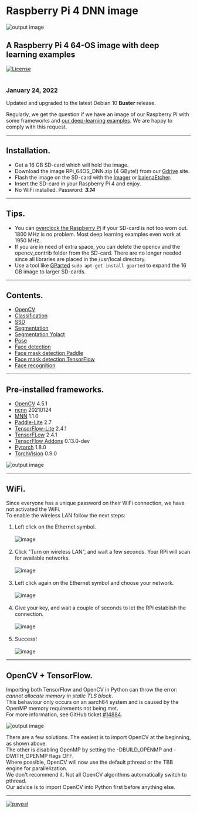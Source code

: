 # Raspberry Pi 4 DNN image
![output image]( https://qengineering.eu/images/Water6.webp )<br/>
## A Raspberry Pi 4 64-OS image with deep learning examples
[![License](https://img.shields.io/badge/License-BSD%203--Clause-blue.svg)](https://opensource.org/licenses/BSD-3-Clause)<br/><br/>
### January 24, 2022
Updated and upgraded to the latest Debian 10 **Buster** release.<br/>

Regularly, we get the question if we have an image of our Raspberry Pi with some frameworks and [our deep-learning examples](https://qengineering.eu/deep-learning-examples-on-raspberry-32-64-os.html). We are happy to comply with this request.

------------

## Installation.

- Get a 16 GB SD-card which will hold the image. 
- Download the image RPi_64OS_DNN.zip (4 GByte!) from our [Gdrive](https://drive.google.com/file/d/1Aco_oXYsgZZ6RDJOh695glDGYdrzgm8F/view?usp=sharing) site.
- Flash the image on the SD-card with the [Imager](https://www.raspberrypi.org/software/) or [balenaEtcher](https://www.balena.io/etcher/).
- Insert the SD-card in your Raspberry Pi 4 and enjoy.
- No WiFi installed. Password: ***3.14***

------------

## Tips.

* You can [overclock the Raspberry Pi](https://qengineering.eu/overclocking-the-raspberry-pi-4.html) if your SD-card is not too worn out. 1800 MHz is no problem. Most deep learning examples even work at 1950 MHz.<br/>
* If you are in need of extra space, you can delete the opencv and the opencv_contrib folder from the SD-card. There are no longer needed since all libraries are placed in the /usr/local directory.
* Use a tool like [GParted](https://gparted.org/) `sudo apt-get install gparted` to expand the 16 GB image to larger SD-cards.

------------

## Contents.

- [OpenCV](https://github.com/Qengineering/OpenCV-Livecam-Raspberry-Pi)
- [Classification](https://github.com/Qengineering/TensorFlow_Lite_Classification_RPi_64-bits)
- [SSD](https://github.com/Qengineering/TensorFlow_Lite_SSD_RPi_64-bits)
- [Segmentation](https://github.com/Qengineering/TensorFlow_Lite_Segmentation_RPi_64-bit)
- [Segmentation Yolact](https://github.com/Qengineering/Yolact-ncnn-Raspberry-Pi-4)
- [Pose](https://github.com/Qengineering/TensorFlow_Lite_Pose_RPi_64-bits)
- [Face detection](https://github.com/Qengineering/Face-detection-Raspberry-Pi-32-64-bits)
- [Face mask detection Paddle](https://github.com/Qengineering/Face-Mask-Detection-Raspberry-Pi-64-bits)
- [Face mask detection TensorFlow](https://github.com/Qengineering/TensorFlow_Lite_Face_Mask_RPi_64-bits)
- [Face recognition](https://github.com/Qengineering/Face-Recognition-Raspberry-Pi-64-bits)

------------

## Pre-installed frameworks.

- [OpenCV](https://qengineering.eu/deep-learning-with-opencv-on-raspberry-pi-4.html) 4.5.1
- [ncnn](https://qengineering.eu/install-ncnn-on-raspberry-pi-4.html) 20210124
- [MNN](https://qengineering.eu/install-mnn-on-raspberry-pi-4.html) 1.1.0
- [Paddle-Lite](https://qengineering.eu/install-paddle-lite-on-raspberry-pi-4.html) 2.7
- [TensorFlow-Lite](https://qengineering.eu/install-tensorflow-2-lite-on-raspberry-64-os.html) 2.4.1
- [TensorFLow](https://qengineering.eu/install-tensorflow-2.4.0-on-raspberry-64-os.html) 2.4.1
- [TensorFlow Addons](https://qengineering.eu/install-tensorflow-2.4.0-on-raspberry-64-os.html) 0.13.0-dev
- [Pytorch](https://qengineering.eu/install-pytorch-on-raspberry-pi-4.html) 1.8.0
- [TorchVision](https://qengineering.eu/install-pytorch-on-raspberry-pi-4.html) 0.9.0

![output image](https://qengineering.eu/images/SD_frameworks.png)

------------

## WiFi.

Since everyone has a unique password on their WiFi connection, we have not activated the WiFi.<br/>
To enable the wireless LAN follow the next steps:<br/>

1) Left click on the Ethernet symbol.<br/><br/>
![image](https://user-images.githubusercontent.com/44409029/124445112-8eb8e880-dd7f-11eb-80e6-121dc31fd0b8.png)<br/><br/>
2) Click "Turn on wireless LAN", and wait a few seconds. Your RPi will scan for available networks.<br/><br/>
![image](https://user-images.githubusercontent.com/44409029/124445876-39310b80-dd80-11eb-97ff-1ef8f8c477e8.png)<br/><br/>
3) Left click again on the Ethernet symbol and choose your network.<br/><br/>
![image](https://user-images.githubusercontent.com/44409029/124446101-64b3f600-dd80-11eb-9385-eee4fd730268.png)<br/><br/>
4) Give your key, and wait a couple of seconds to let the RPi establish the connection.<br/><br/>
![image](https://user-images.githubusercontent.com/44409029/124447227-74800a00-dd81-11eb-9c47-bee6b2b84bc1.png)<br/><br/>
5) Success! <br/><br/>
![image](https://user-images.githubusercontent.com/44409029/124446775-063b4780-dd81-11eb-9fd8-2d597ad31cee.png)

------------

## OpenCV + TensorFlow.

Importing both TensorFlow and OpenCV in Python can throw the error: _cannot allocate memory in static TLS block_.<br/>
This behaviour only occurs on an aarch64 system and is caused by the OpenMP memory requirements not being met.<br/>
For more information, see GitHub ticket [#14884](https://github.com/opencv/opencv/issues/14884).<br/>

![output image](https://qengineering.eu/images/SwapImportOpenCVRPi.png)

There are a few solutions. The easiest is to import OpenCV at the beginning, as shown above.<br/>
The other is disabling OpenMP by setting the -DBUILD_OPENMP and -DWITH_OPENMP flags OFF.<br/>
Where possible, OpenCV will now use the default pthread or the TBB engine for parallelization.<br/>
We don't recommend it. Not all OpenCV algorithms automatically switch to pthread.<br/>
Our advice is to import OpenCV into Python first before anything else.<br/>

------------

[![paypal](https://qengineering.eu/images/TipJarSmall4.png)](https://www.paypal.com/cgi-bin/webscr?cmd=_s-xclick&hosted_button_id=CPZTM5BB3FCYL) 


